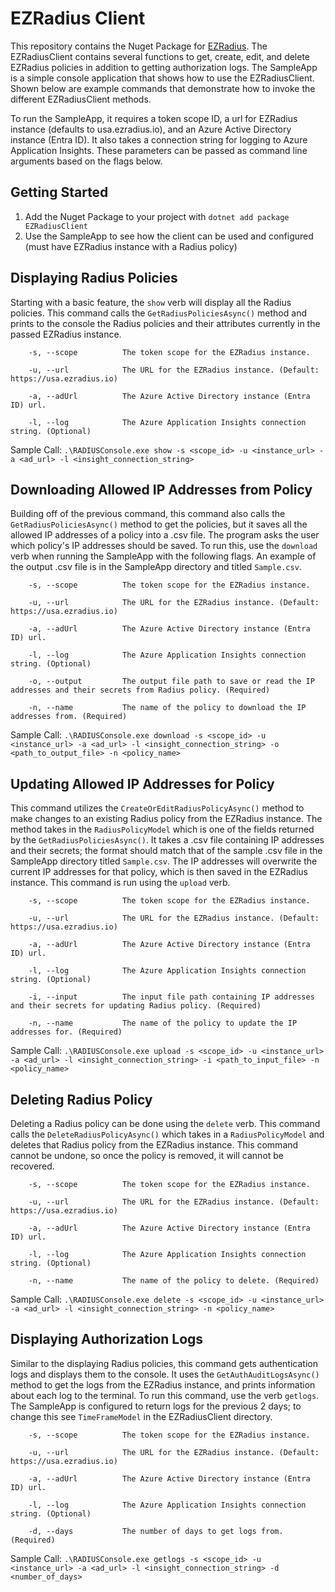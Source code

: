 # EZRadius Client

This repository contains the Nuget Package for [EZRadius](https://www.keytos.io/docs/cloud-radius/). The EZRadiusClient contains several functions to get, create, edit, and delete EZRadius policies in addition to getting authorization logs. The SampleApp is a simple console application that shows how to use the EZRadiusClient. Shown below are example commands that demonstrate how to invoke the different EZRadiusClient methods. 

To run the SampleApp, it requires a token scope ID, a url for EZRadius instance (defaults to usa.ezradius.io), and an Azure Active Directory instance (Entra ID). It also takes a connection string for logging to Azure Application Insights. These parameters can be passed as command line arguments based on the flags below.

## Getting Started
1) Add the Nuget Package to your project with ```dotnet add package EZRadiusClient ```
2) Use the SampleApp to see how the client can be used and configured (must have EZRadius instance with a Radius policy)

## Displaying Radius Policies

Starting with a basic feature, the ```show``` verb will display all the Radius policies. This command calls the ```GetRadiusPoliciesAsync()``` method and prints to the console the Radius policies and their attributes currently in the passed EZRadius instance.   

```
    -s, --scope          The token scope for the EZRadius instance.
    
    -u, --url            The URL for the EZRadius instance. (Default: https://usa.ezradius.io)
    
    -a, --adUrl          The Azure Active Directory instance (Entra ID) url.
    
    -l, --log            The Azure Application Insights connection string. (Optional)
```

Sample Call: ```.\RADIUSConsole.exe show -s <scope_id> -u <instance_url> -a <ad_url> -l <insight_connection_string>```

## Downloading Allowed IP Addresses from Policy

Building off of the previous command, this command also calls the ```GetRadiusPoliciesAsync()``` method to get the policies, but it saves all the allowed IP addresses of a policy into a .csv file. The program asks the user which policy's IP addresses should be saved. To run this, use the ```download``` verb when running the SampleApp with the following flags. An example of the output .csv file is in the SampleApp directory and titled ```Sample.csv```.

```
    -s, --scope          The token scope for the EZRadius instance.
    
    -u, --url            The URL for the EZRadius instance. (Default: https://usa.ezradius.io)
    
    -a, --adUrl          The Azure Active Directory instance (Entra ID) url.
    
    -l, --log            The Azure Application Insights connection string. (Optional)
    
    -o, --output         The output file path to save or read the IP addresses and their secrets from Radius policy. (Required)
    
    -n, --name           The name of the policy to download the IP addresses from. (Required)
```

Sample Call: ```.\RADIUSConsole.exe download -s <scope_id> -u <instance_url> -a <ad_url> -l <insight_connection_string> -o <path_to_output_file> -n <policy_name>```


## Updating Allowed IP Addresses for Policy

This command utilizes the ```CreateOrEditRadiusPolicyAsync()``` method to make changes to an existing Radius policy from the EZRadius instance. The method takes in the ```RadiusPolicyModel``` which is one of the fields returned by the ```GetRadiusPoliciesAsync()```. It takes a .csv file containing IP addresses and their secrets; the format should match that of the sample .csv file in the SampleApp directory titled ```Sample.csv```. The IP addresses will overwrite the current IP addresses for that policy, which is then saved in the EZRadius instance. This command is run using the ```upload``` verb.  

```
    -s, --scope          The token scope for the EZRadius instance.
    
    -u, --url            The URL for the EZRadius instance. (Default: https://usa.ezradius.io)
    
    -a, --adUrl          The Azure Active Directory instance (Entra ID) url.
    
    -l, --log            The Azure Application Insights connection string. (Optional)
    
    -i, --input          The input file path containing IP addresses and their secrets for updating Radius policy. (Required)
    
    -n, --name           The name of the policy to update the IP addresses for. (Required)
```

Sample Call: ```.\RADIUSConsole.exe upload -s <scope_id> -u <instance_url> -a <ad_url> -l <insight_connection_string> -i <path_to_input_file> -n <policy_name>```

## Deleting Radius Policy

Deleting a Radius policy can be done using the ```delete``` verb. This command calls the ```DeleteRadiusPolicyAsync()``` which takes in a ```RadiusPolicyModel``` and deletes that Radius policy from the EZRadius instance. This command cannot be undone, so once the policy is removed, it will cannot be recovered.

```
    -s, --scope          The token scope for the EZRadius instance.
    
    -u, --url            The URL for the EZRadius instance. (Default: https://usa.ezradius.io)
    
    -a, --adUrl          The Azure Active Directory instance (Entra ID) url.
    
    -l, --log            The Azure Application Insights connection string. (Optional)   
    
    -n, --name           The name of the policy to delete. (Required)
```

Sample Call: ```.\RADIUSConsole.exe delete -s <scope_id> -u <instance_url> -a <ad_url> -l <insight_connection_string> -n <policy_name>```

## Displaying Authorization Logs

Similar to the displaying Radius policies, this command gets authentication logs and displays them to the console. It uses the ```GetAuthAuditLogsAsync()``` method to get the logs from the EZRadius instance, and prints information about each log to the terminal. To run this command, use the verb ```getlogs```. The SampleApp is configured to return logs for the previous 2 days; to change this see ```TimeFrameModel``` in the EZRadiusClient directory.

```
    -s, --scope          The token scope for the EZRadius instance.
    
    -u, --url            The URL for the EZRadius instance. (Default: https://usa.ezradius.io)
    
    -a, --adUrl          The Azure Active Directory instance (Entra ID) url.
    
    -l, --log            The Azure Application Insights connection string. (Optional)
    
    -d, --days           The number of days to get logs from. (Required)
```

Sample Call: ```.\RADIUSConsole.exe getlogs -s <scope_id> -u <instance_url> -a <ad_url> -l <insight_connection_string> -d <number_of_days>```